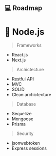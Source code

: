 ## 💻 Roadmap
# 🌟 Node.js
> Frameworks
- React.js
- Next.js

> Archictecture
- Restful API
- MVC
- SOLID
- Clean archictecture

> Database
- Sequelize
- Mongoose
- Prisma

> Security
- jsonwebtoken
- Express sessions
